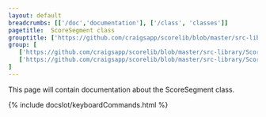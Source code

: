 ```yaml
---
layout: default
breadcrumbs: [['/doc','documentation'], ['/class', 'classes']]
pagetitle:  ScoreSegment class
grouptitle: ['https://github.com/craigsapp/scorelib/blob/master/src-library', 'Source Code']
group: [ 
   ['https://github.com/craigsapp/scorelib/blob/master/src-library/ScoreSegment.cpp', ScoreSegment.cpp], 
   ['https://github.com/craigsapp/scorelib/blob/master/src-library/ScoreSegment_ties.cpp', ties],
]
---
```


This page will contain documentation about the ScoreSegment class.



{% include docslot/keyboardCommands.html %}

